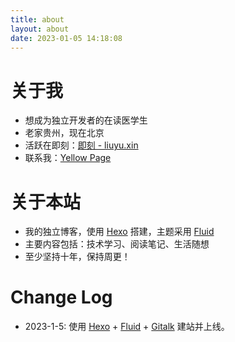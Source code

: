```yaml
---
title: about
layout: about
date: 2023-01-05 14:18:08
---
```


# 关于我

- 想成为独立开发者的在读医学生
- 老家贵州，现在北京
- 活跃在即刻：[即刻 - liuyu.xin](https://m.okjike.com/users/561f7160-d58c-4156-ab66-a103c9955e52)
- 联系我：[Yellow Page](https://jike.city/gvenusleo)

# 关于本站

- 我的独立博客，使用 [Hexo](https://hexo.io/) 搭建，主题采用 [Fluid](https://github.com/fluid-dev/hexo-theme-fluid)
- 主要内容包括：技术学习、阅读笔记、生活随想
- 至少坚持十年，保持周更！

# Change Log

- 2023-1-5: 使用 [Hexo](https://hexo.io/) + [Fluid](https://github.com/fluid-dev/hexo-theme-fluid) + [Gitalk](https://github.com/gitalk/gitalk) 建站并上线。